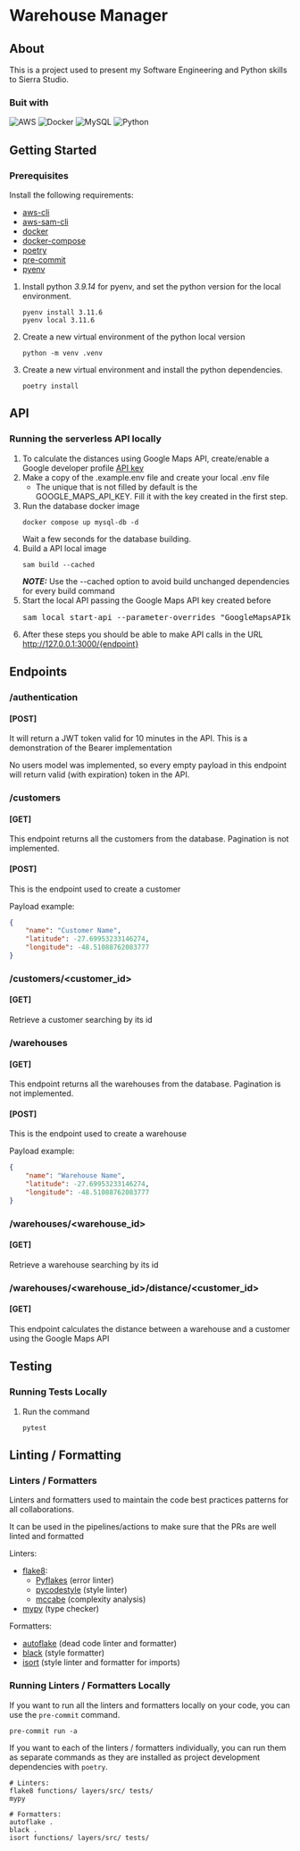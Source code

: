 # Warehouse Manager

## About

This is a project used to present my Software Engineering and Python skills to Sierra Studio.

### Buit with

![AWS](https://img.shields.io/badge/Amazon_AWS-FF9900?style=for-the-badge&logo=amazonaws&logoColor=white)
![Docker](https://img.shields.io/badge/Docker-2CA5E0?style=for-the-badge&logo=docker&logoColor=white)
![MySQL](https://img.shields.io/badge/MySQL-005C84?style=for-the-badge&logo=mysql&logoColor=white)
![Python](https://img.shields.io/badge/Python-FFD43B?style=for-the-badge&logo=python&logoColor=blue)

## Getting Started


### Prerequisites

Install the following requirements:
  - [aws-cli](https://aws.amazon.com/cli/)
  - [aws-sam-cli](https://docs.aws.amazon.com/serverless-application-model/latest/developerguide/install-sam-cli.html)
  - [docker](https://www.docker.com/)
  - [docker-compose](https://docs.docker.com/compose/)
  - [poetry](https://python-poetry.org/)
  - [pre-commit](https://pre-commit.com/)
  - [pyenv](https://github.com/pyenv/pyenv)

1. Install python *3.9.14* for pyenv, and set the python version for the local environment.
    ```
    pyenv install 3.11.6
    pyenv local 3.11.6
    ```
2. Create a new virtual environment of the python local version
    ```
    python -m venv .venv
    ```
3. Create a new virtual environment and install the python dependencies.
   ```
   poetry install
   ```

## API

### Running the serverless API locally

1. To calculate the distances using Google Maps API, create/enable a Google
developer profile [API key](https://cloud.google.com/docs/authentication/api-keys?sjid=2560348064154854540-NC)
2. Make a copy of the .example.env file and create your local .env file
   * The unique that is not filled by default is the GOOGLE_MAPS_API_KEY.
   Fill it with the key created in the first step. 
3. Run the database docker image
   ```
   docker compose up mysql-db -d
   ```
   Wait a few seconds for the database building.
4. Build a API local image
   ```
   sam build --cached
   ```
   **_NOTE:_** Use the --cached option to avoid build unchanged dependencies for every build command
5. Start the local API passing the Google Maps API key created before
   <pre>
   sam local start-api --parameter-overrides "GoogleMapsAPIkey=<i>{YOUR_API_KEY}</i>>"
   </pre>
6. After these steps you should be able to make API calls in the URL http://127.0.0.1:3000/{endpoint}

## Endpoints

### /authentication

#### [POST]

It will return a JWT token valid for 10 minutes in the API. This is a demonstration of the Bearer implementation

No users model was implemented, so every empty payload in  this endpoint will return valid (with expiration) token
in the API.

### /customers

#### [GET]

This endpoint returns all the customers from the database. Pagination is not implemented.

#### [POST]

This is the endpoint used to create a customer

Payload example:
```json
{
    "name": "Customer Name",
    "latitude": -27.69953233146274,
    "longitude": -48.51088762083777
}
```

### /customers/<customer_id>

#### [GET]

Retrieve a customer searching by its id

### /warehouses

#### [GET]

This endpoint returns all the warehouses from the database. Pagination is not implemented.

#### [POST]

This is the endpoint used to create a warehouse

Payload example:
```json
{
    "name": "Warehouse Name",
    "latitude": -27.69953233146274,
    "longitude": -48.51088762083777
}
```

### /warehouses/<warehouse_id>

#### [GET]

Retrieve a warehouse searching by its id

### /warehouses/<warehouse_id>/distance/<customer_id>

#### [GET]

This endpoint calculates the distance between a warehouse and a customer using the Google Maps API

## Testing

### Running Tests Locally

1. Run the command
   ```
   pytest
   ```

## Linting / Formatting

### Linters / Formatters

Linters and formatters used to maintain the code best practices patterns for all collaborations.

It can be used in the pipelines/actions to make sure that the PRs are well linted and formatted

Linters:
  - [flake8](https://flake8.pycqa.org/en/latest/):
    - [Pyflakes](https://pypi.org/project/pyflakes/) (error linter)
    - [pycodestyle](https://pypi.org/project/pycodestyle/) (style linter)
    - [mccabe](https://pypi.org/project/mccabe/) (complexity analysis)
  - [mypy](https://mypy-lang.org/) (type checker)

Formatters:
  - [autoflake](https://pypi.org/project/autoflake/) (dead code linter and formatter)
  - [black](https://github.com/psf/black) (style formatter)
  - [isort](https://pycqa.github.io/isort/) (style linter and formatter for imports)

### Running Linters / Formatters Locally

If you want to run all the linters and formatters locally on your code, you can use the `pre-commit` command.
```
pre-commit run -a
```

If you want to each of the linters / formatters individually, you can run them as separate commands as they are
installed as project development dependencies with `poetry`.

```
# Linters:
flake8 functions/ layers/src/ tests/
mypy

# Formatters:
autoflake .
black .
isort functions/ layers/src/ tests/
```
